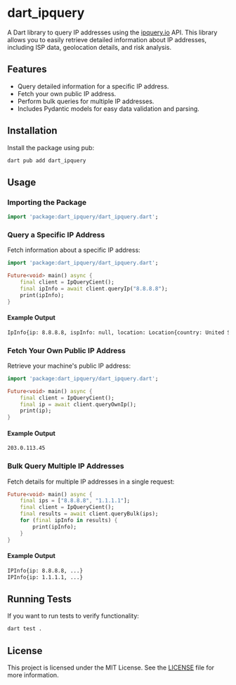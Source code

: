 # dart_ipquery

A Dart library to query IP addresses using the [ipquery.io](https://ipquery.io) API. This library allows you to easily retrieve detailed information about IP addresses, including ISP data, geolocation details, and risk analysis.

## Features

- Query detailed information for a specific IP address.
- Fetch your own public IP address.
- Perform bulk queries for multiple IP addresses.
- Includes Pydantic models for easy data validation and parsing.

## Installation

Install the package using pub:

```bash
dart pub add dart_ipquery
```

## Usage

### Importing the Package

```dart
import 'package:dart_ipquery/dart_ipquery.dart';
```

### Query a Specific IP Address

Fetch information about a specific IP address:

```dart
import 'package:dart_ipquery/dart_ipquery.dart';

Future<void> main() async {
	final client = IpQueryCient();
	final ipInfo = await client.queryIp("8.8.8.8");
	print(ipInfo);
}
```

#### Example Output

```bash
IpInfo{ip: 8.8.8.8, ispInfo: null, location: Location{country: United States, countryCode: US, state: California, city: Mountain View, zipCode: 94043, lat: null, lon: null, timezone: America/Los_Angeles, localTime: 2025-03-19T19:11:46}, risk: Risk{isMobile: false, isVpn: false, isTor: false, isProxy: false, isDatacenter: true, riskScore: 0}}
```

### Fetch Your Own Public IP Address

Retrieve your machine's public IP address:

```dart
import 'package:dart_ipquery/dart_ipquery.dart';

Future<void> main() async {
	final client = IpQueryCient();
	final ip = await client.queryOwnIp();
	print(ip);
}
```

#### Example Output

```bash
203.0.113.45
```

### Bulk Query Multiple IP Addresses

Fetch details for multiple IP addresses in a single request:

```dart
Future<void> main() async {
	final ips = ["8.8.8.8", "1.1.1.1"];
	final client = IpQueryCient();
	final results = await client.queryBulk(ips);
	for (final ipInfo in results) {
		print(ipInfo);
	}
}
```

#### Example Output

```bash
IPInfo{ip: 8.8.8.8, ...}
IPInfo{ip: 1.1.1.1, ...}
```

## Running Tests

If you want to run tests to verify functionality:

```bash
dart test .
```

## License

This project is licensed under the MIT License. See the [LICENSE](LICENSE) file for more information.
